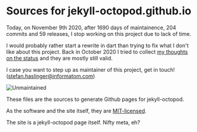 # Sources for jekyll-octopod.github.io

Today, on November 9th 2020, after 1690 days of maintainence, 204 commits and 59 releases, I stop working
on this project due to lack of time.

I would probably rather start a rewrite in dart than trying to fix what
I don't like about this project. Back in October 2020 I tried to collect
[my thoughts on the status](https://github.com/jekyll-octopod/jekyll-octopod/blob/master/ROADMAP.md)
and they are mostly still valid.

I case you want to step up as maintainer of this project, get in touch! (<stefan.haslinger@informatom.com>)

![Unmaintained](https://img.shields.io/badge/Project-unmaintained-important)

These files are the sources to generate Github pages for jekyll-octopod.

As the software and the site itself, they are [MIT-licensed](https://github.com/jekyll-octopod/jekyll-octopod.github.io.source/blob/master/LICENSE).

The site is a jekyll-octopod page itself. Nifty meta, eh?
